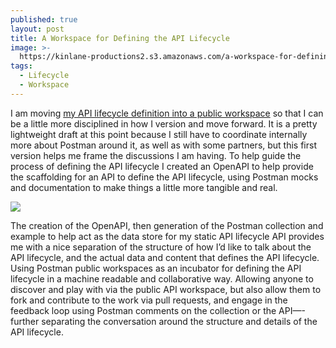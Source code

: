```yaml
---
published: true
layout: post
title: A Workspace for Defining the API Lifecycle
image: >-
  https://kinlane-productions2.s3.amazonaws.com/a-workspace-for-defining-the-api-lifecycle.png
tags:
  - Lifecycle
  - Workspace
---
```


I am moving [my API lifecycle definition into a public workspace](https://www.postman.com/api-evangelist/workspace/api-life-cycle/overview) so that I can be a little more disciplined in how I version and move forward. It is a pretty lightweight draft at this point because I still have to coordinate internally more about Postman around it, as well as with some partners, but this first version helps me frame the discussions I am having. To help guide the process of defining the API lifecycle I created an OpenAPI to help provide the scaffolding for an API to define the API lifecycle, using Postman mocks and documentation to make things a little more tangible and real.

[![](https://kinlane-productions2.s3.amazonaws.com/a-workspace-for-defining-the-api-lifecycle.png)](https://www.postman.com/api-evangelist/workspace/api-life-cycle/overview)

The creation of the OpenAPI, then generation of the Postman collection and example to help act as the data store for my static API lifecycle API provides me with a nice separation of the structure of how I’d like to talk about the API lifecycle, and the actual data and content that defines the API lifecycle. Using Postman public workspaces as an incubator for defining the API lifecycle in a machine readable and collaborative way. Allowing anyone to discover and play with via the public API workspace, but also allow them to fork and contribute to the work via pull requests, and engage in the feedback loop using Postman comments on the collection or the API—-further separating the conversation around the structure and details of the API lifecycle.